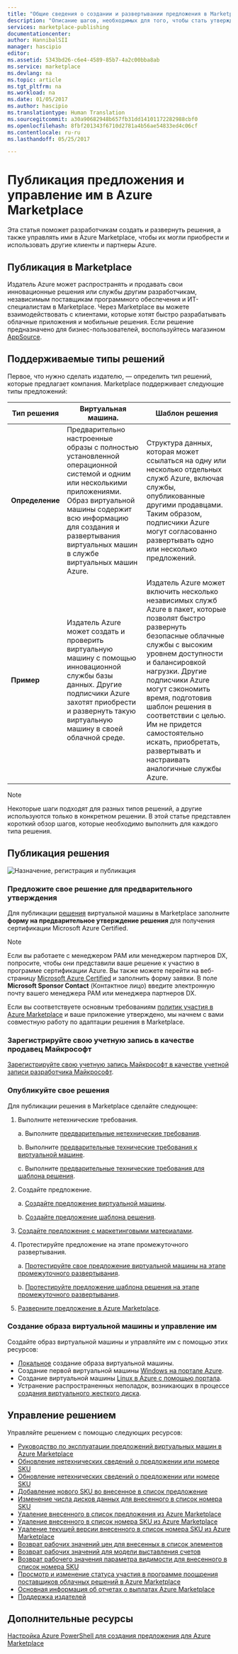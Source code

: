 ```yaml
---
title: "Общие сведения о создании и развертывании предложения в Marketplace | Документация Майкрософт"
description: "Описание шагов, необходимых для того, чтобы стать утвержденным разработчиком Майкрософт и создавать и развертывать образ виртуальной машины, шаблон, службу данных и службу разработчика в Azure Marketplace"
services: marketplace-publishing
documentationcenter: 
author: HannibalSII
manager: hascipio
editor: 
ms.assetid: 5343bd26-c6e4-4589-85b7-4a2c00bba8ab
ms.service: marketplace
ms.devlang: na
ms.topic: article
ms.tgt_pltfrm: na
ms.workload: na
ms.date: 01/05/2017
ms.author: hascipio
ms.translationtype: Human Translation
ms.sourcegitcommit: a30a90682948b657fb31dd14101172282988cbf0
ms.openlocfilehash: 8fbf201343f6710d2781a4b56ae54833ed4c06cf
ms.contentlocale: ru-ru
ms.lasthandoff: 05/25/2017

---
```

# <a name="publish-and-manage-an-offer-in-the-azure-marketplace"></a>Публикация предложения и управление им в Azure Marketplace
Эта статья поможет разработчикам создать и развернуть решения, а также управлять ими в Azure Marketplace, чтобы их могли приобрести и использовать другие клиенты и партнеры Azure.

## <a name="marketplace-publishing"></a>Публикация в Marketplace
Издатель Azure может распространять и продавать свои инновационные решения или службы другим разработчикам, независимым поставщикам программного обеспечения и ИТ-специалистам в Marketplace. Через Marketplace вы можете взаимодействовать с клиентами, которые хотят быстро разрабатывать облачные приложения и мобильные решения. Если решение предназначено для бизнес-пользователей, воспользуйтесь магазином [AppSource](http://appsource.microsoft.com).


## <a name="supported-types-of-solutions"></a>Поддерживаемые типы решений
Первое, что нужно сделать издателю, — определить тип решений, которые предлагает компания. Marketplace поддерживает следующие типы предложений:

|Тип решения|Виртуальная машина.|Шаблон решения|
|---|---|---|
|**Определение**|Предварительно настроенные образы с полностью установленной операционной системой и одним или несколькими приложениями. Образ виртуальной машины содержит всю информацию для создания и развертывания виртуальных машин в службе виртуальных машин Azure.|Структура данных, которая может ссылаться на одну или несколько отдельных служб Azure, включая службы, опубликованные другими продавцами. Таким образом, подписчики Azure могут согласованно развертывать одно или несколько предложений.|
|**Пример**|Издатель Azure может создать и проверить виртуальную машину с помощью инновационной службы базы данных. Другие подписчики Azure захотят приобрести и развернуть такую виртуальную машину в своей облачной среде.|Издатель Azure может включить несколько независимых служб Azure в пакет, которые позволят быстро развернуть безопасные облачные службы с высоким уровнем доступности и балансировкой нагрузки. Другие подписчики Azure могут сэкономить время, подготовив шаблон решения в соответствии с целью. Им не придется самостоятельно искать, приобретать, развертывать и настраивать аналогичные службы Azure.|

> [!NOTE]
> Некоторые шаги подходят для разных типов решений, а другие используются только в конкретном решении. В этой статье представлен короткий обзор шагов, которые необходимо выполнить для каждого типа решения.

## <a name="publish-a-solution"></a>Публикация решения
![Назначение, регистрация и публикация](media/marketplace-publishing-getting-started/img01.png)

### <a name="nominate-your-solution-for-pre-approval"></a>Предложите свое решение для предварительного утверждения
Для публикации [решения](https://createopportunity.azurewebsites.net) виртуальной машины в Marketplace заполните **форму на предварительное утверждение решения** для получения сертификации Microsoft Azure Certified.

>[!NOTE]
> Если вы работаете с менеджером PAM или менеджером партнеров DX, попросите, чтобы они представили ваше решение к участию в программе сертификации Azure. Вы также можете перейти на веб-страницу [Microsoft Azure Certified](http://createopportunity.azurewebsites.net) и заполнить форму заявки. В поле **Microsoft Sponsor Contact** (Контактное лицо) введите электронную почту вашего менеджера PAM или менеджера партнеров DX.

Если вы соответствуете основным требованиям [политик участия в Azure Marketplace](http://go.microsoft.com/fwlink/?LinkID=526833) и ваше приложение утверждено, мы начнем с вами совместную работу по адаптации решения в Marketplace.

### <a name="register-your-account-as-a-microsoft-seller"></a>Зарегистрируйте свою учетную запись в качестве продавец Майкрософт
[Зарегистрируйте свою учетную запись Майкрософт в качестве учетной записи разработчика Майкрософт](marketplace-publishing-accounts-creation-registration.md).

### <a name="publish-your-solution"></a>Опубликуйте свое решения
Для публикации решения в Marketplace сделайте следующее:
1. Выполните нетехнические требования.

    а. Выполните [предварительные нетехнические требования](marketplace-publishing-pre-requisites.md).

    b. Выполните [предварительные технические требования к виртуальной машине](marketplace-publishing-vm-image-creation-prerequisites.md).

    c. Выполните [предварительные технические требования для шаблона решения](marketplace-publishing-solution-template-creation-prerequisites.md).

2. Создайте предложение.

    а. [Создайте предложение виртуальной машины](marketplace-publishing-vm-image-creation.md).

    b. [Создайте предложение шаблона решения](marketplace-publishing-solution-template-creation.md).

3. [Создайте предложение с маркетинговыми материалами](marketplace-publishing-push-to-staging.md).

4. Протестируйте предложение на этапе промежуточного развертывания.

    а. [Протестируйте свое предложение виртуальной машины на этапе промежуточного развертывания](marketplace-publishing-vm-image-test-in-staging.md).

    b. [Протестируйте предложение шаблона решения на этапе промежуточного развертывания](marketplace-publishing-solution-template-test-in-staging.md).

5. [Разверните предложение в Azure Marketplace](marketplace-publishing-push-to-production.md).


### <a name="create-and-manage-a-virtual-machine-image"></a>Создание образа виртуальной машины и управление им
Создайте образ виртуальной машины и управляйте им с помощью этих ресурсов:
* [Локальное](marketplace-publishing-vm-image-creation-on-premise.md) создание образа виртуальной машины.
* Создание первой виртуальной машины [Windows на портале Azure](../virtual-machines/virtual-machines-windows-hero-tutorial.md?toc=%2fazure%2fvirtual-machines%2fwindows%2ftoc.json).
* Создание виртуальной машины [Linux в Azure с помощью портала](../virtual-machines/linux/quick-create-portal.md?toc=%2fazure%2fvirtual-machines%2flinux%2ftoc.json).
* Устранение распространенных неполадок, возникающих в процессе [создания виртуального жесткого диска](marketplace-publishing-vm-image-creation-troubleshooting.md).

## <a name="manage-your-solution"></a>Управление решением
Управляйте решением с помощью следующих ресурсов:
* [Руководство по эксплуатации предложений виртуальных машин в Azure Marketplace](marketplace-publishing-vm-image-post-publishing.md)
* [Обновление нетехнических сведений о предложении или номере SKU](marketplace-publishing-vm-image-post-publishing.md#update-the-nontechnical-details-of-an-offer-or-a-sku)
* [Обновление нетехнических сведений о предложении или номере SKU](marketplace-publishing-vm-image-post-publishing.md#update-the-technical-details-of-a-sku)
* [Добавление нового SKU во внесенное в список предложение](marketplace-publishing-vm-image-post-publishing.md#add-a-new-sku-under-a-listed-offer)
* [Изменение числа дисков данных для внесенного в список номера SKU](marketplace-publishing-vm-image-post-publishing.md#change-the-data-disk-count-for-a-listed-sku)
* [Удаление внесенного в список предложения из Azure Marketplace](marketplace-publishing-vm-image-post-publishing.md)
* [Удаление внесенного в список номера SKU из Azure Marketplace](marketplace-publishing-vm-image-post-publishing.md#delete-a-listed-sku-from-the-marketplace)
* [Удаление текущей версии внесенного в список номера SKU из Azure Marketplace](marketplace-publishing-vm-image-post-publishing.md#delete-the-current-version-of-a-listed-sku-from-the-marketplace)
* [Возврат рабочих значений цен для внесенных в список элементов](marketplace-publishing-vm-image-post-publishing.md#revert-the-listing-price-to-production-values)
* [Возврат рабочих значений для модели выставления счетов](marketplace-publishing-vm-image-post-publishing.md#revert-the-billing-model-to-production-values)
* [Возврат рабочего значения параметра видимости для внесенного в список номера SKU](marketplace-publishing-vm-image-post-publishing.md#revert-the-visibility-setting-of-a-listed-sku-to-the-production-value)
* [Просмотр и изменение статуса участия в программе поощрения поставщиков облачных решений в Azure Marketplace](marketplace-publishing-csp-incentive.md)
* [Основная информация об отчетах о выплатах Azure Marketplace](marketplace-publishing-report-payout.md)
* [Поддержка издателей](marketplace-publishing-get-publisher-support.md)

## <a name="additional-resources"></a>Дополнительные ресурсы
[Настройка Azure PowerShell для создания предложения для Azure Marketplace](marketplace-publishing-powershell-setup.md)

